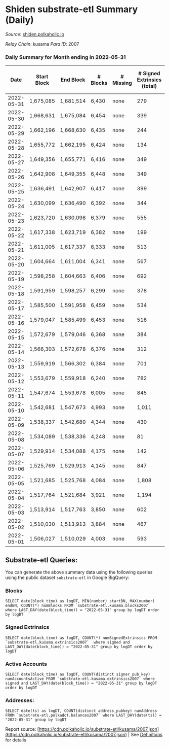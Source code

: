 # Shiden substrate-etl Summary (Daily)

_Source_: [shiden.polkaholic.io](https://shiden.polkaholic.io)

*Relay Chain*: kusama
*Para ID*: 2007



### Daily Summary for Month ending in 2022-05-31


| Date | Start Block | End Block | # Blocks | # Missing | # Signed Extrinsics (total) | # Active Accounts | # Addresses with Balances | # Events | # Transfers | # XCM Transfers In | # XCM Transfers Out |
| ---- | ----------- | --------- | -------- | --------- | --------------------------- | ----------------- | ------------------------- | -------- | ----------- | ------------------ | ------------------- |
| 2022-05-31 | 1,675,085 | 1,681,514 | 6,430 | none  | 279 | 149 | 549,658 | 77,908 | 7,971 ($202,150.80) |   | 1 ($7.12) |
| 2022-05-30 | 1,668,631 | 1,675,084 | 6,454 | none  | 339 | 188 |  | 148,058 | 8,147 ($458,962.70) |   |   |
| 2022-05-29 | 1,662,196 | 1,668,630 | 6,435 | none  | 244 | 143 |  | 112,096 | 7,355 ($193,755.43) |   |   |
| 2022-05-28 | 1,655,772 | 1,662,195 | 6,424 | none  | 134 | 83 |  | 121,551 | 7,537 ($83,244.55) |   |   |
| 2022-05-27 | 1,649,356 | 1,655,771 | 6,416 | none  | 349 | 202 |  | 89,004 | 8,119 ($349,028.11) |   |   |
| 2022-05-26 | 1,642,908 | 1,649,355 | 6,448 | none  | 349 | 185 |  | 80,500 | 8,312 ($203,248.33) | 10 ($6.33) |   |
| 2022-05-25 | 1,636,491 | 1,642,907 | 6,417 | none  | 399 | 202 | 548,605 | 125,746 | 9,180 ($606,717.67) | 2 ($0.81) |   |
| 2022-05-24 | 1,630,099 | 1,636,490 | 6,392 | none  | 344 | 200 |  | 113,017 | 9,089 ($946,206.03) | 1 ($8.48) |   |
| 2022-05-23 | 1,623,720 | 1,630,098 | 6,379 | none  | 555 | 294 |  | 136,196 | 7,682 ($726,885.18) |   |   |
| 2022-05-22 | 1,617,338 | 1,623,719 | 6,382 | none  | 199 | 123 |  | 68,190 | 6,803 ($439,094.50) |   |   |
| 2022-05-21 | 1,611,005 | 1,617,337 | 6,333 | none  | 513 | 277 |  | 57,006 | 6,946 ($267,348.19) |   |   |
| 2022-05-20 | 1,604,664 | 1,611,004 | 6,341 | none  | 567 | 267 |  | 80,401 | 8,189 ($499,708.40) |   |   |
| 2022-05-19 | 1,598,258 | 1,604,663 | 6,406 | none  | 692 | 123 |  | 75,055 | 8,088 ($109,098.81) | 7 ($15.67) |   |
| 2022-05-18 | 1,591,959 | 1,598,257 | 6,299 | none  | 378 | 193 |  | 80,323 | 8,396 ($248,541.16) | 22 ($257.99) |   |
| 2022-05-17 | 1,585,500 | 1,591,958 | 6,459 | none  | 534 | 313 |  | 83,602 | 8,015 ($235,063.24) | 29 ($90.93) |   |
| 2022-05-16 | 1,579,047 | 1,585,499 | 6,453 | none  | 516 | 326 |  | 73,851 | 8,003 ($1,567,279.20) | 39 ($25.07) |   |
| 2022-05-15 | 1,572,679 | 1,579,046 | 6,368 | none  | 384 | 241 |  | 96,134 | 9,402 ($588,462.34) |   |   |
| 2022-05-14 | 1,566,303 | 1,572,678 | 6,376 | none  | 312 | 195 |  | 93,183 | 9,802 ($349,191.74) |   |   |
| 2022-05-13 | 1,559,919 | 1,566,302 | 6,384 | none  | 701 | 365 |  | 104,051 | 9,765 ($874,982.66) |   |   |
| 2022-05-12 | 1,553,679 | 1,559,918 | 6,240 | none  | 782 | 355 |  | 117,922 | 9,265 ($715,568.37) |   |   |
| 2022-05-11 | 1,547,674 | 1,553,678 | 6,005 | none  | 845 | 478 |  | 114,454 | 8,949 ($1,429,120.36) |   |   |
| 2022-05-10 | 1,542,681 | 1,547,673 | 4,993 | none  | 1,011 | 512 |  | 74,143 | 6,587 ($707,808.85) | 1 ($1.02) |   |
| 2022-05-09 | 1,538,337 | 1,542,680 | 4,344 | none  | 430 | 204 |  | 59,917 | 5,573 ($821,606.46) | 3 ($25.38) |   |
| 2022-05-08 | 1,534,089 | 1,538,336 | 4,248 | none  | 81 | 50 |  | 89,802 | 5,958 ($391,727.27) | 1 ($57.83) |   |
| 2022-05-07 | 1,529,914 | 1,534,088 | 4,175 | none  | 142 | 60 |  | 120,805 | 5,140 ($351,082.67) | 1 ($122.33) |   |
| 2022-05-06 | 1,525,769 | 1,529,913 | 4,145 | none  | 847 | 407 |  | 165,029 | 7,405 ($400,754.85) | 1 ($1.23) |   |
| 2022-05-05 | 1,521,685 | 1,525,768 | 4,084 | none  | 1,808 | 232 |  | 136,629 | 8,427 ($1,038,378.81) |   |   |
| 2022-05-04 | 1,517,764 | 1,521,684 | 3,921 | none  | 1,194 | 645 |  | 74,331 | 6,481 ($1,652,887.18) |   |   |
| 2022-05-03 | 1,513,914 | 1,517,763 | 3,850 | none  | 602 | 358 |  | 66,437 | 5,075 ($442,872.53) |   |   |
| 2022-05-02 | 1,510,030 | 1,513,913 | 3,884 | none  | 467 | 297 |  | 60,386 | 5,090 ($684,438.69) |   |   |
| 2022-05-01 | 1,506,027 | 1,510,029 | 4,003 | none  | 593 | 359 |  | 63,184 | 5,227 ($657,269.99) |   |   |

## Substrate-etl Queries:
You can generate the above summary data using the following queries using the public dataset `substrate-etl` in Google BigQuery:


### Blocks
```
SELECT date(block_time) as logDT, MIN(number) startBN, MAX(number) endBN, COUNT(*) numBlocks FROM `substrate-etl.kusama.blocks2007`  where LAST_DAY(date(block_time)) = "2022-05-31" group by logDT order by logDT
```


### Signed Extrinsics
```
SELECT date(block_time) as logDT, COUNT(*) numSignedExtrinsics FROM `substrate-etl.kusama.extrinsics2007`  where signed and LAST_DAY(date(block_time)) = "2022-05-31" group by logDT order by logDT
```


### Active Accounts
```
SELECT date(block_time) as logDT, COUNT(distinct signer_pub_key) numAccountsActive FROM `substrate-etl.kusama.extrinsics2007` where signed and LAST_DAY(date(block_time)) = "2022-05-31" group by logDT order by logDT
```


### Addresses:
```
SELECT date(ts) as logDT, COUNT(distinct address_pubkey) numAddress FROM `substrate-etl.polkadot.balances2007` where LAST_DAY(date(ts)) = "2022-05-31" group by logDT
```



Report source: [https://cdn.polkaholic.io/substrate-etl/kusama/2007.json](https://cdn.polkaholic.io/substrate-etl/kusama/2007.json) | See [Definitions](/DEFINITIONS.md) for details
